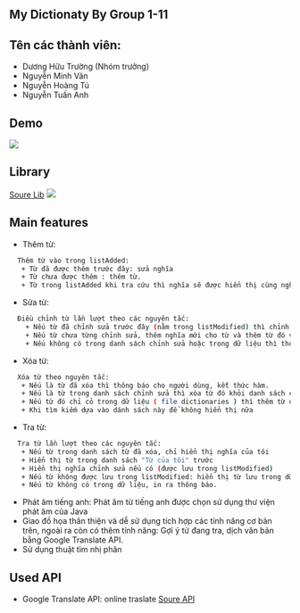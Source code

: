 ## My Dictionaty By Group 1-11

## Tên các thành viên:

- Dương Hữu Trường (Nhóm trưởng)
- Nguyễn Minh Văn
- Nguyễn Hoàng Tú
- Nguyễn Tuấn Anh

## Demo

<img src="https://drive.google.com/file/d/1ktDF1069JkpIz4LgryoUon9JDpoHYAxv/view?usp=sharing">

## Library

[Soure Lib](https://sourceforge.net/projects/freetts/files/)
<img src="https://drive.google.com/file/d/13sw1_x7vq5snaLuGqyFr1H2y8G5POP8e/view?usp=sharing">

## Main features

- Thêm từ:
```sh
  Thêm từ vào trong listAdded:
   + Từ đã được thêm trước đây: sửa nghĩa
   + Từ chưa được thêm : thêm từ.
   + Từ trong listAdded khi tra cứu thì nghĩa sẽ được hiển thị cùng nghĩa của dữ liệu.
```
- Sửa từ:
```sh
  Điều chỉnh từ lần lượt theo các nguyên tắc:
    + Nếu từ đã chỉnh sửa trước đây (nằm trong listModified) thì chỉnh sửa phần giải thích trong listModified
    + Nếu từ chưa từng chỉnh sửa, thêm nghĩa mới cho từ và thêm từ đó vào trong listModified.
    + Nếu không có trong danh sách chỉnh sửa hoặc trong dữ liệu thì thông báo "Chưa có dữ liệu về từ này!"
```
- Xóa từ:
```sh
  Xóa từ theo nguyên tắc:
   + Nếu là từ đã xóa thì thông báo cho người dùng, kết thức hàm.
   + Nếu là từ trong danh sách chỉnh sửa thì xóa từ đó khỏi danh sách chỉnh sửa.
   + Nếu từ đó chỉ cỏ trong dữ liệu ( file dictionaries ) thì thêm từ đó vào danh sách từ đã xóa
   + Khi tìm kiếm dựa vào dánh sách này để không hiển thị nữa
```
- Tra từ:
```sh
  Tra từ lần lượt theo các nguyên tắc:
   + Nếu từ trong danh sách từ đã xóa, chỉ hiển thị nghĩa của tôi
   + Hiển thị từ trong danh sách "Từ của tôi" trước
   + Hiển thị nghĩa chỉnh sửa nếu có (được lưu trong listModified)
   + Nếu từ không được lưu trong listModified: hiển thị từ lưu trong dữ liệu - tức file dictionaries.
   + Nếu từ không có trong dữ liệu, in ra thông báo.
```
- Phát âm tiếng anh: Phát âm từ tiếng anh được chọn sử dụng thư viện phát âm của Java
- Giao đồ họa thân thiện và dễ sử dụng tích hợp các tính năng cơ bản trên, ngoài ra còn có thêm tính năng: Gợi ý từ đang tra, dịch văn bản bằng Google Translate API.
- Sử dụng thuật tìm nhị phân

## Used API

- Google Translate API: online traslate [Soure API](https://script.google.com/macros/s/AKfycbzzimSXyRhh4zy2rePQ-cTwisM1WdYZRVc1x1UVRj0-NCV2DHkprugTqvoOsh95APWy/exec)
